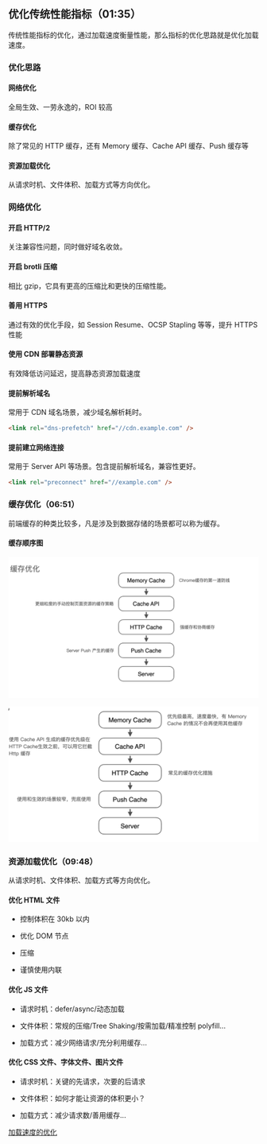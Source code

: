 ## 优化传统性能指标（01:35）

传统性能指标的优化，通过加载速度衡量性能，那么指标的优化思路就是优化加载速度。

### 优化思路

#### 网络优化

全局生效、一劳永逸的，ROI 较高

#### 缓存优化

除了常见的 HTTP 缓存，还有 Memory 缓存、Cache API 缓存、Push 缓存等

#### 资源加载优化

从请求时机、文件体积、加载方式等方向优化。

### 网络优化

#### 开启 HTTP/2

关注兼容性问题，同时做好域名收敛。

#### 开启 brotli 压缩

相比 gzip，它具有更高的压缩比和更快的压缩性能。

#### 善用 HTTPS

通过有效的优化手段，如 Session Resume、OCSP Stapling 等等，提升 HTTPS 性能

#### 使用 CDN 部署静态资源

有效降低访问延迟，提高静态资源加载速度

#### 提前解析域名

常用于 CDN 域名场景，减少域名解析耗时。

```html
<link rel="dns-prefetch" href="//cdn.example.com" />
```

#### 提前建立网络连接

常用于 Server API 等场景。包含提前解析域名，兼容性更好。

```html
<link rel="preconnect" href="//example.com" />
```

### 缓存优化（06:51）

前端缓存的种类比较多，凡是涉及到数据存储的场景都可以称为缓存。

#### 缓存顺序图

![](../assets/overview-optimization/2023-10-15-17-17-07-image.png)

![](../assets/overview-optimization/2023-10-15-19-28-27-image.png)

### 资源加载优化（09:48）

从请求时机、文件体积、加载方式等方向优化。

#### 优化 HTML 文件

- 控制体积在 30kb 以内

- 优化 DOM 节点

- 压缩

- 谨慎使用内联

#### 优化 JS 文件

- 请求时机：defer/async/动态加载

- 文件体积：常规的压缩/Tree Shaking/按需加载/精准控制 polyfill...

- 加载方式：减少网络请求/充分利用缓存...

#### 优化 CSS 文件、字体文件、图片文件

- 请求时机：关键的先请求，次要的后请求

- 文件体积：如何才能让资源的体积更小？

- 加载方式：减少请求数/善用缓存...

[加载速度的优化](https://www.bilibili.com/video/BV1KN4y1G76A/?spm_id_from=333.788&vd_source=22af953ea4c09540ad1966711a2d53f0)
